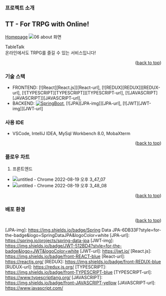 <!-- ABOUT THE PROJECT -->
### 프로젝트 소개
## TT - For TRPG with Online!
<!--사진-->
[Homepage](https://i7a809.p.ssafy.io/)
![06 about 화면](https://user-images.githubusercontent.com/40424414/185549536-c7840946-7b3b-4174-bf82-a2d307e4a308.png)

TableTalk   
온라인에서도 TRPG를 즐길 수 있는 서비스입니다!

<p align="right">(<a href="#readme-top">back to top</a>)</p>


### 기술 스택 

- FRONTEND: [![React][React.js]][React-url], [![REDUX][REDUX]][REDUX-url], [![TYPESCRIPT][TYPESCRIPT]][TYPESCRIPT-url], [![JAVASCRIPT][JAVASCRIPT]][JAVASCRIPT-url], 
- BACKEND: [![SpringBoot][SpringBoot-img]][SpringBoot-url], [![JPA][JPA-img]][JPA-url], [![JWT][JWT-img]][JWT-url]


### 사용 IDE
- VSCode, IntelliJ IDEA, MySql Workbench 8.0, MobaXterm

<p align="right">(<a href="#readme-top">back to top</a>)</p>



<!-- GETTING STARTED -->
### 플로우 차트
1. 프론트엔드
* ![untitled - Chrome 2022-08-19 오후 3_47_07](https://user-images.githubusercontent.com/40424414/185560235-b2af36ba-41c5-4605-b05b-8d5d632bf3f5.png)
* ![untitled - Chrome 2022-08-19 오후 3_48_08](https://user-images.githubusercontent.com/40424414/185560369-10754daa-868e-4c91-87e6-d04f4b8e86e1.png)

<p align="right">(<a href="#readme-top">back to top</a>)</p>

### 배포 환경

<p align="right">(<a href="#readme-top">back to top</a>)</p>

<!-- MARKDOWN LINKS & IMAGES -->
<!-- https://www.markdownguide.org/basic-syntax/#reference-style-links -->
[SpringBoot-img]: https://img.shields.io/badge/SpringBoot-6DB33F?style=for-the-badge&logo=SpringBoot&logoColor=white
[SpringBoot-url]: https://spring.io/projects/spring-boot
[JPA-img]: https://img.shields.io/badge/Spring Data JPA-6DB33F?style=for-the-badge&logo=SpringDataJPA&logoColor=white
[JPA-url]: https://spring.io/projects/spring-data-jpa
[JWT-img]: https://img.shields.io/badge/JWT-512BD4?style=for-the-badge&logo=JWT&logoColor=white
[JWT-url]: https://jwt.io/
[React.js]: https://img.shields.io/badge/front-REACT-blue
[React-url]: https://reactjs.org/
[REDUX]: https://img.shields.io/badge/front-REDUX-blue
[RUDUX-url]: https://redux.js.org/
[TYPESCRIPT]: https://img.shields.io/badge/front-TYPESCRIPT-blue
[TYPESCRIPT-url]: https://www.typescriptlang.org/
[JAVASCRIPT]: https://img.shields.io/badge/front-JAVASCRIPT-yellow
[JAVASCRIPT-url]: https://www.javascript.com/

